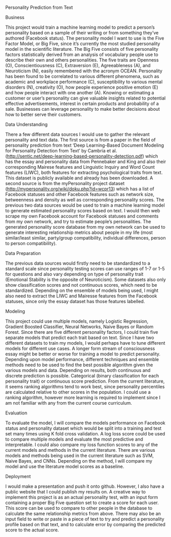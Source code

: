 Personality Prediction from Text


Business

This project would train a machine learning model to predict a person’s personality based on a sample of their writing or from something they’ve authored (Facebook status). The personality model I want to use is the Five Factor Model, or Big Five, since it’s currently the most studied personality model in the scientific literature. The Big Five consists of five personality factors statistically derived from an analysis of vocabulary people use to describe their own and others personalities. The five traits are Openness (O), Conscientiousness (C), Extraversion (E), Agreeableness (A), and Neuroticism (N), easily remembered with the acronym OCEAN.
Personality has been found to be correlated to various different phenomena, such as academic and workplace performance (C), susceptibility to various mental disorders (N), creativity (O), how people experience positive emotion (E) and how people interact with one another (A). Knowing or estimating a customer or user’s personality can give valuable insights related to potential effective advertisements, interest in certain products and probability of a sale. Businesses can leverage personality to make better decisions about how to better serve their customers.


Data Understanding

There a few different data sources I would use to gather the relevant personality and text data. The first source is from a paper in the field of personality prediction from text ‘Deep Learning-Based Document Modeling for Personality Detection from Text’ by Cambria et al. (http://sentic.net/deep-learning-based-personality-detection.pdf)  which has the essay and personality data from Pennebaker and King and also their corresponding Mairese features and Linguistic Inquiry and Word Count features (LIWC), both features for extracting psychological traits from text. This dataset is publicly available and already has been downloaded.
A second source is from the myPersonality project dataset (http://mypersonality.org/wiki/doku.php?id=wcpr13) which has a list of Facebook statuses and other Facebook features such as network size, betweenness and density as well as corresponding personality scores.
The previous two data sources would be used to train a machine learning model to generate estimated personality scores based on text. I would then web scrape my own Facebook account for Facebook statuses and comments from my own network, and try to estimate people’s personalities. The generated personality score database from my own network can be used to generate interesting relationship metrics about people in my life (most similar/least similar, party/group compatibility, individual differences, person to person compatibility).


Data Preparation

The previous data sources would firstly need to be standardized to a standard scale since personality testing scores can use ranges of 1-7 or 1-5 for questions and also vary depending on type of personality trait (Emotional Stability is the opposite of Neuroticism). Some datasets also only show classification scores and not continuous scores, which need to be standardized. Depending on the ensemble of models being used, I might also need to extract the LIWC and Mairesse features from the Facebook statuses, since only the essay dataset has those features labelled.


Modeling

This project could use multiple models, namely Logistic Regression, Gradient Boosted Classifier, Neural Networks, Naive Bayes or Random Forest. Since there are five different personality factors, I could train five separate models that predict each trait based on text.
Since I have two different datasets to train my models, I would perhaps have to tune different models for different use cases. A longer form stream of consciousness essay might be better or worse for training a model to predict personality. Depending upon model performance, different techniques and ensemble methods need to be used to find the best possible algorithm given the various models and data.
Depending on results, both continuous and discrete prediction is possible. Categorical (binary classification for each personality trait) or continuous score prediction. From the current literature, it seems ranking algorithms tend to work best, since personality percentiles are calculated relative to other scores in the population. I could use a ranking algorithm, however more learning is required to implement since I am not familiar with any from the current course curriculum.


Evaluation

To evaluate the model, I will compare the models performance on Facebook status and personality dataset which would be split into a training and test set many times using K fold cross validation. A log loss score could be used to compare multiple models and evaluate the most predictive and interpretable. I could also compare my loss function scores to any of the current models and methods in the current literature. There are various models and methods being used in the current literature such as SVM, Naive Bayes, and CNNs. Depending on the method, I will compare my model and use the literature model scores as a baseline.


Deployment

I would make a presentation and push it onto github. However, I also have a public website that I could publish my results on. A creative way to implement this project is as an actual personality test, with an input form containing a proper Big Five question set to create a score for each user. This score can be used to compare to other people in the database to calculate the same relationship metrics from above. There may also be an input field to write or paste in a piece of text to try and predict a personality profile based on that text, and to calculate error by comparing the predicted score to the actual score.
